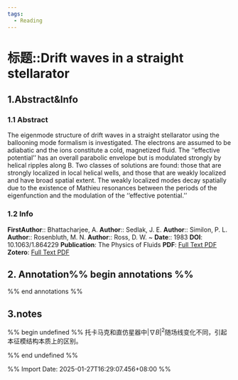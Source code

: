 ```yaml
---
tags:
  - Reading
---
```

# 标题::Drift waves in a straight stellarator

## 1.Abstract&Info
### 1.1 Abstract
The eigenmode structure of drift waves in a straight stellarator using the ballooning mode formalism is investigated. The electrons are assumed to be adiabatic and the ions constitute a cold, magnetized fluid. The ‘‘effective potential’’ has an overall parabolic envelope but is modulated strongly by helical ripples along B. Two classes of solutions are found: those that are strongly localized in local helical wells, and those that are weakly localized and have broad spatial extent. The weakly localized modes decay spatially due to the existence of Mathieu resonances between the periods of the eigenfunction and the modulation of the ‘‘effective potential.’’

### 1.2 Info
**FirstAuthor**:: Bhattacharjee, A. 
**Author**:: Sedlak, J. E. 
**Author**:: Similon, P. L. 
**Author**:: Rosenbluth, M. N. 
**Author**:: Ross, D. W. 
~
**Date**:: 1983
**DOI**: 10.1063/1.864229
**Publication**: The Physics of Fluids
**PDF**: [Full Text PDF](file://E:\Zotero\storage\SGPYAEKY\Bhattacharjee%20等%20-%201983%20-%20Drift%20waves%20in%20a%20straight%20stellarator.pdf)
**Zotero**: [Full Text PDF](zotero://select/library/items/SGPYAEKY)


## 2. Annotation%% begin annotations %%


%% end annotations %%

## 3.notes
%% begin undefined %%
托卡马克和直仿星器中$|\nabla B|^2$随场线变化不同，引起本征模结构本质上的区别。


%% end undefined %%



%% Import Date: 2025-01-27T16:29:07.456+08:00 %%

